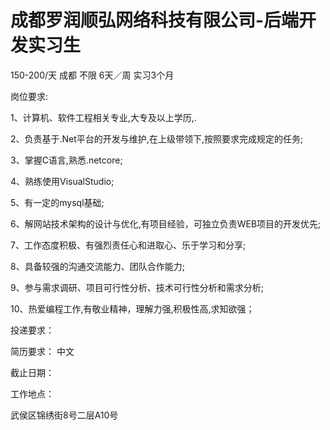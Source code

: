 # 成都罗润顺弘网络科技有限公司-后端开发实习生

150-200/天 成都 不限 6天／周 实习3个月

岗位要求:

1、计算机、软件工程相关专业,大专及以上学历,.

2、负责基于.Net平台的开发与维护,在上级带领下,按照要求完成规定的任务;

3、掌握C语言,熟悉.netcore;

4、熟练使用VisualStudio;

5、有一定的mysql基础;

6、解网站技术架构的设计与优化,有项目经验，可独立负责WEB项目的开发优先;

7、工作态度积极、有强烈责任心和进取心、乐于学习和分享;

8、具备较强的沟通交流能力、团队合作能力;

9、参与需求调研、项目可行性分析、技术可行性分析和需求分析;

10、热爱编程工作,有敬业精神，理解力强,积极性高,求知欲强；

投递要求：

简历要求： 中文

截止日期：

工作地点：

武侯区锦绣街8号二层A10号